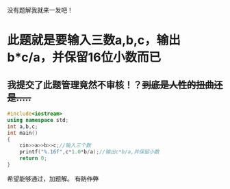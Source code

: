 没有题解我就来一发吧！
# 此题就是要输入三数a,b,c，输出b*c/a，并保留16位小数而已
## 我提交了此题管理竟然不审核！？~~到底是人性的扭曲还是.....~~
```cpp
#include<iostream>
using namespace std;
int a,b,c;
int main()
{
	cin>>a>>b>>c;//输入三个数
	printf("%.16f",c*1.0*b/a);//输出c*b/a,并保留小数
	return 0;
}
```
希望能够通过，加题解。
~~有防作弊~~